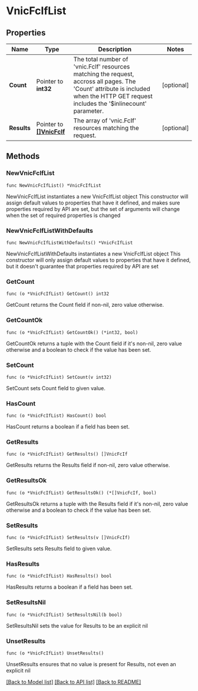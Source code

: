 # VnicFcIfList

## Properties

Name | Type | Description | Notes
------------ | ------------- | ------------- | -------------
**Count** | Pointer to **int32** | The total number of &#39;vnic.FcIf&#39; resources matching the request, accross all pages. The &#39;Count&#39; attribute is included when the HTTP GET request includes the &#39;$inlinecount&#39; parameter. | [optional] 
**Results** | Pointer to [**[]VnicFcIf**](vnic.FcIf.md) | The array of &#39;vnic.FcIf&#39; resources matching the request. | [optional] 

## Methods

### NewVnicFcIfList

`func NewVnicFcIfList() *VnicFcIfList`

NewVnicFcIfList instantiates a new VnicFcIfList object
This constructor will assign default values to properties that have it defined,
and makes sure properties required by API are set, but the set of arguments
will change when the set of required properties is changed

### NewVnicFcIfListWithDefaults

`func NewVnicFcIfListWithDefaults() *VnicFcIfList`

NewVnicFcIfListWithDefaults instantiates a new VnicFcIfList object
This constructor will only assign default values to properties that have it defined,
but it doesn't guarantee that properties required by API are set

### GetCount

`func (o *VnicFcIfList) GetCount() int32`

GetCount returns the Count field if non-nil, zero value otherwise.

### GetCountOk

`func (o *VnicFcIfList) GetCountOk() (*int32, bool)`

GetCountOk returns a tuple with the Count field if it's non-nil, zero value otherwise
and a boolean to check if the value has been set.

### SetCount

`func (o *VnicFcIfList) SetCount(v int32)`

SetCount sets Count field to given value.

### HasCount

`func (o *VnicFcIfList) HasCount() bool`

HasCount returns a boolean if a field has been set.

### GetResults

`func (o *VnicFcIfList) GetResults() []VnicFcIf`

GetResults returns the Results field if non-nil, zero value otherwise.

### GetResultsOk

`func (o *VnicFcIfList) GetResultsOk() (*[]VnicFcIf, bool)`

GetResultsOk returns a tuple with the Results field if it's non-nil, zero value otherwise
and a boolean to check if the value has been set.

### SetResults

`func (o *VnicFcIfList) SetResults(v []VnicFcIf)`

SetResults sets Results field to given value.

### HasResults

`func (o *VnicFcIfList) HasResults() bool`

HasResults returns a boolean if a field has been set.

### SetResultsNil

`func (o *VnicFcIfList) SetResultsNil(b bool)`

 SetResultsNil sets the value for Results to be an explicit nil

### UnsetResults
`func (o *VnicFcIfList) UnsetResults()`

UnsetResults ensures that no value is present for Results, not even an explicit nil

[[Back to Model list]](../README.md#documentation-for-models) [[Back to API list]](../README.md#documentation-for-api-endpoints) [[Back to README]](../README.md)


